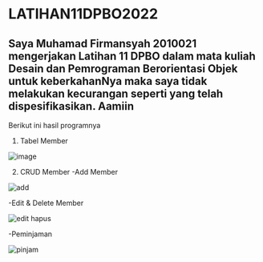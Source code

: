 # LATIHAN11DPBO2022

## Saya Muhamad Firmansyah 2010021 mengerjakan Latihan 11 DPBO dalam mata kuliah Desain dan Pemrograman Berorientasi Objek untuk keberkahanNya maka saya tidak melakukan kecurangan seperti yang telah dispesifikasikan. Aamiin

Berikut ini hasil programnya

1. Tabel Member

![image](https://user-images.githubusercontent.com/99308745/167141653-0e970439-47ad-4380-9297-5cbf4f16efcf.png)

2. CRUD Member
  -Add Member
  
  ![add](https://user-images.githubusercontent.com/99308745/167144431-bb6190f9-e138-4787-9841-639d6ffaa3c1.gif)

  -Edit & Delete Member
  
  ![edit hapus](https://user-images.githubusercontent.com/99308745/167144451-36770de6-465f-41d0-afb2-5359b89991a0.gif)

  -Peminjaman
  
  ![pinjam](https://user-images.githubusercontent.com/99308745/167144502-081e6ef5-bc03-4b84-a05b-1c2cd375e7e3.gif)

